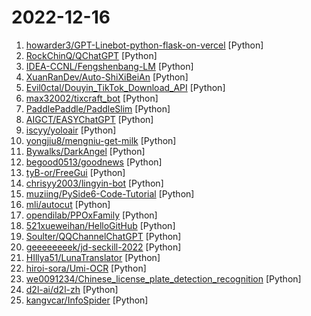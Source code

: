 # 2022-12-16

1. [howarder3/GPT-Linebot-python-flask-on-vercel](https://github.com/howarder3/GPT-Linebot-python-flask-on-vercel "GPT-Linebot using python flask for vercel") [Python]
2. [RockChinQ/QChatGPT](https://github.com/RockChinQ/QChatGPT "基于OpenAI ChatGPT 开发的 QQ 机器人 bot，mirai+ChatGPT QQ实现，多平台一键部署，高稳定性，支持多api-key自动切换") [Python]
3. [IDEA-CCNL/Fengshenbang-LM](https://github.com/IDEA-CCNL/Fengshenbang-LM "Fengshenbang-LM(封神榜大模型)是IDEA研究院认知计算与自然语言研究中心主导的大模型开源体系，成为中文AIGC和认知智能的基础设施。") [Python]
4. [XuanRanDev/Auto-ShiXiBeiAn](https://github.com/XuanRanDev/Auto-ShiXiBeiAn "🎨实习备案（职校家园）自动打卡，支持多用户、自定义位置与时间、微信消息推送。") [Python]
5. [Evil0ctal/Douyin_TikTok_Download_API](https://github.com/Evil0ctal/Douyin_TikTok_Download_API "🚀「Douyin_TikTok_Download_API」是一个开箱即用的高性能异步抖音|TikTok数据爬取工具，支持API调用，在线批量解析及下载。") [Python]
6. [max32002/tixcraft_bot](https://github.com/max32002/tixcraft_bot "Max搶票機器人(maxbot) help you quickly buy your tickets") [Python]
7. [PaddlePaddle/PaddleSlim](https://github.com/PaddlePaddle/PaddleSlim "PaddleSlim is an open-source library for deep model compression and architecture search.") [Python]
8. [AIGCT/EASYChatGPT](https://github.com/AIGCT/EASYChatGPT "") [Python]
9. [iscyy/yoloair](https://github.com/iscyy/yoloair "🔥🔥🔥YOLOv5, YOLOv6, YOLOv7, PPYOLOE, YOLOX, YOLOR, YOLOv4, YOLOv3, PPYOLO, PPYOLOv2, Transformer, Attention, TOOD and Improved-YOLOv5-YOLOv7... Support to improve backbone, neck, head, loss, IoU, NMS and other modules🚀") [Python]
10. [yongjiu8/mengniu-get-milk](https://github.com/yongjiu8/mengniu-get-milk "蒙牛世界杯每天抢牛奶脚本（原创脚本，仅供学习交流使用，每日更新，关注忒星不迷路）") [Python]
11. [Bywalks/DarkAngel](https://github.com/Bywalks/DarkAngel "DarkAngel 是一款全自动白帽漏洞扫描器，从hackerone、bugcrowd资产监听到漏洞报告生成、企业微信通知。") [Python]
12. [begood0513/goodnews](https://github.com/begood0513/goodnews "") [Python]
13. [tyB-or/FreeGui](https://github.com/tyB-or/FreeGui "freeGui：基于ttkbootstrap开发的一款跨平台渗透测试工具管理框架。你可以用来动态管理自己的工具，框架内部提供了笔记备忘，一键启动，直达目录等实用功能。 后期会往里面增加工具和笔记--15.6屏幕使用体验最好") [Python]
14. [chrisyy2003/lingyin-bot](https://github.com/chrisyy2003/lingyin-bot "") [Python]
15. [muziing/PySide6-Code-Tutorial](https://github.com/muziing/PySide6-Code-Tutorial "可能是最好的PySide6中文教程！用代码实例讲解PySide6，附优质Demos、图标库、QSS皮肤、相关文章等分享！") [Python]
16. [mli/autocut](https://github.com/mli/autocut "用文本编辑器剪视频") [Python]
17. [opendilab/PPOxFamily](https://github.com/opendilab/PPOxFamily "PPO x Family DRL Tutorial Course（决策智能入门级公开课：8节课帮你盘清算法理论，理顺代码逻辑，玩转决策AI应用实践 ）") [Python]
18. [521xueweihan/HelloGitHub](https://github.com/521xueweihan/HelloGitHub "分享 GitHub 上有趣、入门级的开源项目。Share interesting, entry-level open source projects on GitHub.") [Python]
19. [Soulter/QQChannelChatGPT](https://github.com/Soulter/QQChannelChatGPT "基于OpenAI ChatGPT 的QQ频道聊天机器人 | QQ channel chatbot") [Python]
20. [geeeeeeeek/jd-seckill-2022](https://github.com/geeeeeeeek/jd-seckill-2022 "京东App秒杀抢购流程接口分析，京东茅台抢购最新技术分析") [Python]
21. [HIllya51/LunaTranslator](https://github.com/HIllya51/LunaTranslator "Galgame翻译工具，支持剪贴板、OCR、HOOK，支持30余种翻译工具。Galgame translate tool , support clipboard / OCR/ HOOK, support 30+ translate engines.") [Python]
22. [hiroi-sora/Umi-OCR](https://github.com/hiroi-sora/Umi-OCR "OCR图片转文字识别软件，完全离线。截屏/批量导入图片，支持多国语言、合并段落、竖排文字。可排除水印区域，提取干净的文本。基于 PaddleOCR 。") [Python]
23. [we0091234/Chinese_license_plate_detection_recognition](https://github.com/we0091234/Chinese_license_plate_detection_recognition "yolov5 车牌检测 车牌识别 中文车牌识别 检测 支持12种中文车牌 支持双层车牌") [Python]
24. [d2l-ai/d2l-zh](https://github.com/d2l-ai/d2l-zh "《动手学深度学习》：面向中文读者、能运行、可讨论。中英文版被60多个国家的400多所大学用于教学。") [Python]
25. [kangvcar/InfoSpider](https://github.com/kangvcar/InfoSpider "INFO-SPIDER 是一个集众多数据源于一身的爬虫工具箱🧰，旨在安全快捷的帮助用户拿回自己的数据，工具代码开源，流程透明。支持数据源包括GitHub、QQ邮箱、网易邮箱、阿里邮箱、新浪邮箱、Hotmail邮箱、Outlook邮箱、京东、淘宝、支付宝、中国移动、中国联通、中国电信、知乎、哔哩哔哩、网易云音乐、QQ好友、QQ群、生成朋友圈相册、浏览器浏览历史、12306、博客园、CSDN博客、开源中国博客、简书。") [Python]

